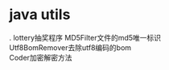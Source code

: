 java utils
====

. lottery抽奖程序
MD5Filter文件的md5唯一标识<br>
Utf8BomRemover去除utf8编码的bom<br>
Coder加密解密方法<br>
